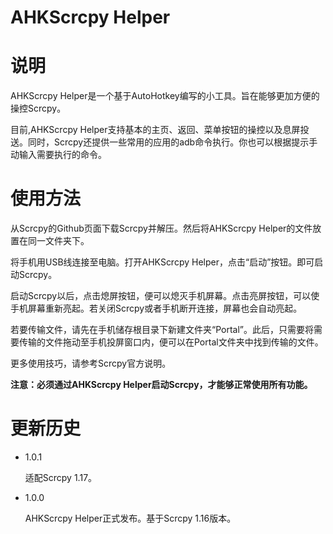 # AHKScrcpy Helper
# 说明

AHKScrcpy Helper是一个基于AutoHotkey编写的小工具。旨在能够更加方便的操控Scrcpy。

目前,AHKScrcpy Helper支持基本的主页、返回、菜单按钮的操控以及息屏投送。同时，Scrcpy还提供一些常用的应用的adb命令执行。你也可以根据提示手动输入需要执行的命令。

# 使用方法

从Scrcpy的Github页面下载Scrcpy并解压。然后将AHKScrcpy Helper的文件放置在同一文件夹下。

将手机用USB线连接至电脑。打开AHKScrcpy Helper，点击“启动”按钮。即可启动Scrcpy。

启动Scrcpy以后，点击熄屏按钮，便可以熄灭手机屏幕。点击亮屏按钮，可以使手机屏幕重新亮起。若关闭Scrcpy或者手机断开连接，屏幕也会自动亮起。

若要传输文件，请先在手机储存根目录下新建文件夹“Portal”。此后，只需要将需要传输的文件拖动至手机投屏窗口内，便可以在Portal文件夹中找到传输的文件。

更多使用技巧，请参考Scrcpy官方说明。

**注意：必须通过AHKScrcpy Helper启动Scrcpy，才能够正常使用所有功能。**

# 更新历史

- 1.0.1

  适配Scrcpy 1.17。

- 1.0.0

  AHKScrcpy Helper正式发布。基于Scrcpy 1.16版本。
